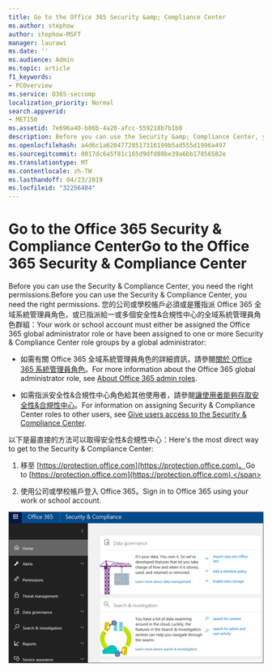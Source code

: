 ```yaml
---
title: Go to the Office 365 Security &amp; Compliance Center
ms.author: stephow
author: stephow-MSFT
manager: laurawi
ms.date: ''
ms.audience: Admin
ms.topic: article
f1_keywords:
- PCOverview
ms.service: O365-seccomp
localization_priority: Normal
search.appverid:
- MET150
ms.assetid: 7e696a40-b86b-4a20-afcc-559218b7b1b8
description: Before you can use the Security &amp; Compliance Center, you need the right permissions. 您的公司或學校帳戶必須或是獲指派 Office 365 全域系統管理員角色，或已指派給一或多個安全性&amp;合規性中心的全域系統管理員角色群組。
ms.openlocfilehash: a4d6c1a62047728517316199b5ad555d1996a497
ms.sourcegitcommit: 0017dc6a5f81c165d9dfd88be39a6bb17856582e
ms.translationtype: MT
ms.contentlocale: zh-TW
ms.lasthandoff: 04/23/2019
ms.locfileid: "32256484"
---
```

# <a name="go-to-the-office-365-security-amp-compliance-center"></a><span data-ttu-id="3a34c-104">Go to the Office 365 Security &amp; Compliance Center</span><span class="sxs-lookup"><span data-stu-id="3a34c-104">Go to the Office 365 Security &amp; Compliance Center</span></span>

<span data-ttu-id="3a34c-105">Before you can use the Security &amp; Compliance Center, you need the right permissions.</span><span class="sxs-lookup"><span data-stu-id="3a34c-105">Before you can use the Security &amp; Compliance Center, you need the right permissions.</span></span> <span data-ttu-id="3a34c-106">您的公司或學校帳戶必須或是獲指派 Office 365 全域系統管理員角色，或已指派給一或多個安全性&amp;合規性中心的全域系統管理員角色群組：</span><span class="sxs-lookup"><span data-stu-id="3a34c-106">Your work or school account must either be assigned the Office 365 global administrator role or have been assigned to one or more Security &amp; Compliance Center role groups by a global administrator:</span></span>
  
- <span data-ttu-id="3a34c-107">如需有關 Office 365 全域系統管理員角色的詳細資訊，請參閱[關於 Office 365 系統管理員角色](https://support.office.com/article/da585eea-f576-4f55-a1e0-87090b6aaa9d)。</span><span class="sxs-lookup"><span data-stu-id="3a34c-107">For more information about the Office 365 global administrator role, see [About Office 365 admin roles](https://support.office.com/article/da585eea-f576-4f55-a1e0-87090b6aaa9d).</span></span> 
    
- <span data-ttu-id="3a34c-108">如需指派安全性&amp;合規性中心角色給其他使用者，請參閱[讓使用者能夠存取安全性&amp;合規性中心](grant-access-to-the-security-and-compliance-center.md)。</span><span class="sxs-lookup"><span data-stu-id="3a34c-108">For information on assigning Security &amp; Compliance Center roles to other users, see [Give users access to the Security &amp; Compliance Center](grant-access-to-the-security-and-compliance-center.md).</span></span>
    
<span data-ttu-id="3a34c-109">以下是最直接的方法可以取得安全性&amp;合規性中心：</span><span class="sxs-lookup"><span data-stu-id="3a34c-109">Here's the most direct way to get to the Security &amp; Compliance Center:</span></span>
  
1. <span data-ttu-id="3a34c-110">移至 [https://protection.office.com](https://protection.office.com)。</span><span class="sxs-lookup"><span data-stu-id="3a34c-110">Go to [https://protection.office.com](https://protection.office.com).</span></span>
    
2. <span data-ttu-id="3a34c-111">使用公司或學校帳戶登入 Office 365。</span><span class="sxs-lookup"><span data-stu-id="3a34c-111">Sign in to Office 365 using your work or school account.</span></span>
    
![Office 365 安全性&amp;合規性中心首頁](media/f1d35324-ac44-4f59-96a7-b11767b43201.png)
  

